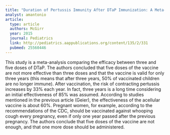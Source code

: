```yaml
---
title: "Duration of Pertussis Immunity After DTaP Immunization: A Meta-analysis"
analyst: amantonio
article:
  type: article
  authors: McGirr
  year: 2015
  journal: Pediatrics
  link: http://pediatrics.aappublications.org/content/135/2/331
  pubmed: 25560446
---
```


This study is a meta-analysis comparing the efficacy between three and five doses of DTaP. The authors concluded that five doses of the vaccine are not more effective than three doses and that the vaccine is valid for only three years (this means that after three years, 50% of vaccinated children are no longer immune). After vaccination, the risk of contracting pertussis increases by 33% each year. In fact, three years is a long time considering an initial effectiveness of 85% was assumed. According to studies mentioned in the previous article (Geier), the effectiveness of the acellular vaccine is about 60%. Pregnant women, for example, according to the recommendations of the CDC, should be vaccinated against whooping cough every pregnancy, even if only one year passed after the previous pregnancy. The authors conclude that five doses of the vaccine are not enough, and that one more dose should be administered.
